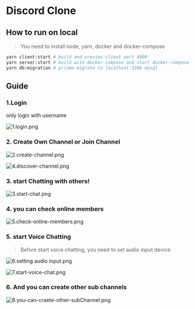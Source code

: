 # Discord Clone

## How to run on local

> You need to install node, yarn, docker and docker-compose

```bash
yarn client:start # build and preview client port 4000
yarn server:start # build with docker-compose and start docker-compose (server:80, mysql:3306, redis:6379)
yarn db:migration # prisma migrate to localhost:3306 mysql
```

## Guide 

### 1.Login

only login with username

![1.login.png](img%2F1.login.png)

### 2. Create Own Channel or Join Channel

![2.create-channel.png](img%2F2.create-channel.png)

![4.discover-channel.png](img%2F4.discover-channel.png)

### 3. start Chatting with others!

![3.start-chat.png](img%2F3.start-chat.png)

### 4. you can check online members

![5.check-online-members.png](img%2F5.check-online-members.png)

### 5. start Voice Chatting

> Before start voice chatting, you need to set audio input device

![6.setting audio input.png](img%2F6.setting%20audio%20input.png)

![7.start-voice-chat.png](img%2F7.start-voice-chat.png)

### 6. And you can create other sub channels

![8.you-can-craete-other-subChannel.png](img%2F8.you-can-craete-other-subChannel.png)
